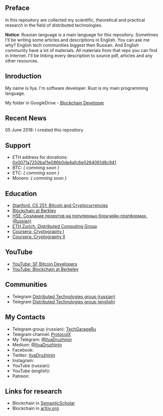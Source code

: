 ## Preface
In this repository are collected my scientific, theoretical and practical research in the field of distributed technologies.

__Notice__: Russian language is a main language for this repository. Sometimes I'll be writing some articles and descriptions in English. You can ask me why? English tech communities biggest then Russian. And English community have a lot of materials. All materials from that repo you can find in Internet. I'll be linking every description to source pdf, articles and any other resources.

## Inroduction

My name is Ilya. I'm software developer. Rust is my main programming language. 

My folder in GoogleDrive - [Blockchain Developer](https://drive.google.com/drive/u/0/folders/1SSQwOTq43j9yBWR9ua0sg3c1V5TzVIHG) 

## Recent News
05 June 2018: I created this repository

## Support
- ETH address for donations: [0x0071a7250ba11e086b0de4afc6e0264061d8c941](https://etherscan.io/address/0x0071a7250ba11e086b0de4afc6e0264061d8c941)
- BTC: _{ comming soon }_
- ETC: _{ comming soon }_
- Monero: _{ comming soon }_

## Education
- [Stanford. CS 251: Bitcoin and Cryptocurrencies](https://crypto.stanford.edu/cs251/)
- [Blockchain at Berkley](https://blockchain.berkeley.edu/)
- [HSE. Создание проектов на популярных блокчейн-платформах. (Russian)](https://busedu.hse.ru/catalog/210535865.html)
- [ETH Zurich. Distributed Computing Group](https://disco.ethz.ch/courses)
- [Coursera: Cryptography I](https://www.coursera.org/learn/crypto)
- [Coursera: Cryptography II](https://www.coursera.org/learn/crypto2)

## YouTube
- [YouTube: SF Bitcoin Developers](https://www.youtube.com/channel/UCREs0ConyCR2sEFf-DrLRMw)
- [YouTube: Blockchain at Berkeley](https://www.youtube.com/channel/UC5sgoRfoSp3jeX4DEqKLwKg)

## Communities
- Telegram [Distributed Technologies group (russian)](https://t.me/distributed)
- Telegram [Distributed Technologies group (english)](https://t.me/joinchat/AAAAAD_Rz-YN11ddwxOkDQ)

## My Contacts
- Telegram group (russian): [TechGarageRu](https://t.me/techgarageru)
- Telegram channel: [ProtocolX](http://t.me/protocolx)
- My Telegram: [@IlyaDruzhinin](https://t.me/IlyaDruzhinin)
- Medium: [@IlyaDruzhinin](https://medium.com/@ilyadruzhinin)
- Facebook: 
- Twitter: [IlyaDruzhinin](https://twitter.com/IlyaDruzhinin)
- Instagram: 
- YouTube (russian): 
- YouTube (english):
- Patreon: 

## Links for research 
- Blockchain in [SemanticScholar](https://www.semanticscholar.org/search?year%5B0%5D=2008&year%5B1%5D=2018&q=blockchain&sort=year)
- Blockchain in [arXiv.org](https://arxiv.org/search/?query=blockchain&searchtype=all&source=header)
